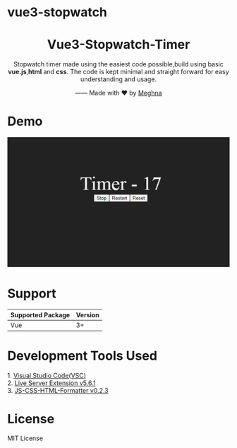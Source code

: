 # vue3-stopwatch

<h1 align="center">Vue3-Stopwatch-Timer</h1>

<div align="center">
<p>Stopwatch timer made using the easiest code possible,build using basic <b>vue.js</b>,<b>html</b> and <b>css</b>. The code is kept minimal and straight forward for easy understanding and usage.</p>
  —— Made with ❤️ by <a href="https://github.com/meghnaSrivastava">Meghna</a></p>
</div>

# Demo

<p align="center">
<a href="https://github.com/meghnaSrivastava/vue3-stopwatch"><img src="https://github.com/meghnaSrivastava/vue3-stopwatch/blob/main/demoImage.png" alt="DemoImage" width="650"/></a>
</p>

# Support

| Supported Package | Version |
| ----------------- | ------- |
| Vue               | 3+      |

# Development Tools Used

<p>
1. <a href="https://code.visualstudio.com/">Visual Studio Code(VSC)</a>
<br>
2. <a href="https://marketplace.visualstudio.com/items?itemName=ritwickdey.LiveServer">Live Server Extension v5.6.1</a>
<br>
3. <a href="https://marketplace.visualstudio.com/items?itemName=lonefy.vscode-JS-CSS-HTML-formatter">JS-CSS-HTML-Formatter v0.2.3</a>
</p>

# License

MIT License
